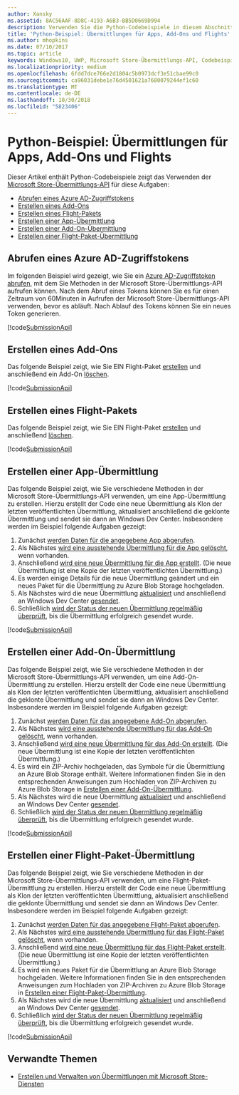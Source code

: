 ```yaml
---
author: Xansky
ms.assetid: 8AC56AAF-8D8C-4193-A6B3-BB5D0669D994
description: Verwenden Sie die Python-Codebeispiele in diesem Abschnitt, um mehr über die Verwendung der Microsoft Store-Übermittlungs-API zu erfahren.
title: 'Python-Beispiel: Übermittlungen für Apps, Add-Ons und Flights'
ms.author: mhopkins
ms.date: 07/10/2017
ms.topic: article
keywords: Windows10, UWP, Microsoft Store-Übermittlungs-API, Codebeispiele, Python
ms.localizationpriority: medium
ms.openlocfilehash: 6fdd7dce766e2d1804c5b0973dcf3e51cbae99c0
ms.sourcegitcommit: ca96031debe1e76d4501621a7680079244ef1c60
ms.translationtype: MT
ms.contentlocale: de-DE
ms.lasthandoff: 10/30/2018
ms.locfileid: "5823406"
---
```

# <a name="python-sample-submissions-for-apps-add-ons-and-flights"></a>Python-Beispiel: Übermittlungen für Apps, Add-Ons und Flights

Dieser Artikel enthält Python-Codebeispiele zeigt das Verwenden der [Microsoft Store-Übermittlungs-API](create-and-manage-submissions-using-windows-store-services.md) für diese Aufgaben:

* [Abrufen eines Azure AD-Zugriffstokens](#token)
* [Erstellen eines Add-Ons](#create-add-on)
* [Erstellen eines Flight-Pakets](#create-package-flight)
* [Erstellen einer App-Übermittlung](#create-app-submission)
* [Erstellen einer Add-On-Übermittlung](#create-add-on-submission)
* [Erstellen einer Flight-Paket-Übermittlung](#create-flight-submission)

<span id="token" />

## <a name="obtain-an-azure-ad-access-token"></a>Abrufen eines Azure AD-Zugriffstokens

Im folgenden Beispiel wird gezeigt, wie Sie ein [Azure AD-Zugriffstoken abrufen](create-and-manage-submissions-using-windows-store-services.md#obtain-an-azure-ad-access-token), mit dem Sie Methoden in der Microsoft Store-Übermittlungs-API aufrufen können. Nach dem Abruf eines Tokens können Sie es für einen Zeitraum von 60Minuten in Aufrufen der Microsoft Store-Übermittlungs-API verwenden, bevor es abläuft. Nach Ablauf des Tokens können Sie ein neues Token generieren.

[!code[SubmissionApi](./code/StoreServicesExamples_Submission/python/Examples.py#L1-L20)]

<span id="create-add-on" />

## <a name="create-an-add-on"></a>Erstellen eines Add-Ons

Das folgende Beispiel zeigt, wie Sie EIN Flight-Paket [erstellen](create-an-add-on.md) und anschließend ein Add-On [löschen](delete-an-add-on.md).

[!code[SubmissionApi](./code/StoreServicesExamples_Submission/python/Examples.py#L26-L52)]

<span id="create-package-flight" />

## <a name="create-a-package-flight"></a>Erstellen eines Flight-Pakets

Das folgende Beispiel zeigt, wie Sie EIN Flight-Paket [erstellen](create-a-flight.md) und anschließend [löschen](delete-a-flight.md).

[!code[SubmissionApi](./code/StoreServicesExamples_Submission/python/Examples.py#L58-L87)]

<span id="create-app-submission" />

## <a name="create-an-app-submission"></a>Erstellen einer App-Übermittlung

Das folgende Beispiel zeigt, wie Sie verschiedene Methoden in der Microsoft Store-Übermittlungs-API verwenden, um eine App-Übermittlung zu erstellen. Hierzu erstellt der Code eine neue Übermittlung als Klon der letzten veröffentlichten Übermittlung, aktualisiert anschließend die geklonte Übermittlung und sendet sie dann an Windows Dev Center. Insbesondere werden im Beispiel folgende Aufgaben gezeigt:

1. Zunächst [werden Daten für die angegebene App abgerufen](get-an-app.md).
2. Als Nächstes [wird eine ausstehende Übermittlung für die App gelöscht](delete-an-app-submission.md), wenn vorhanden.
3. Anschließend [wird eine neue Übermittlung für die App erstellt](create-an-app-submission.md). (Die neue Übermittlung ist eine Kopie der letzten veröffentlichten Übermittlung.)
4. Es werden einige Details für die neue Übermittlung geändert und ein neues Paket für die Übermittlung zu Azure Blob Storage hochgeladen.
5. Als Nächstes wird die neue Übermittlung [aktualisiert](update-an-app-submission.md) und anschließend an Windows Dev Center [gesendet](commit-an-app-submission.md).
6. Schließlich [wird der Status der neuen Übermittlung regelmäßig überprüft](get-status-for-an-app-submission.md), bis die Übermittlung erfolgreich gesendet wurde.

[!code[SubmissionApi](./code/StoreServicesExamples_Submission/python/Examples.py#L93-L166)]

<span id="create-add-on-submission" />

## <a name="create-an-add-on-submission"></a>Erstellen einer Add-On-Übermittlung

Das folgende Beispiel zeigt, wie Sie verschiedene Methoden in der Microsoft Store-Übermittlungs-API verwenden, um eine Add-On-Übermittlung zu erstellen. Hierzu erstellt der Code eine neue Übermittlung als Klon der letzten veröffentlichten Übermittlung, aktualisiert anschließend die geklonte Übermittlung und sendet sie dann an Windows Dev Center. Insbesondere werden im Beispiel folgende Aufgaben gezeigt:

1. Zunächst [werden Daten für das angegebene Add-On abgerufen](get-an-add-on.md).
2. Als Nächstes [wird eine ausstehende Übermittlung für das Add-On gelöscht](delete-an-add-on-submission.md), wenn vorhanden.
3. Anschließend [wird eine neue Übermittlung für das Add-On erstellt](create-an-add-on-submission.md). (Die neue Übermittlung ist eine Kopie der letzten veröffentlichten Übermittlung.)
4. Es wird ein ZIP-Archiv hochgeladen, das Symbole für die Übermittlung an Azure Blob Storage enthält. Weitere Informationen finden Sie in den entsprechenden Anweisungen zum Hochladen von ZIP-Archiven zu Azure Blob Storage in [Erstellen einer Add-On-Übermittlung](manage-add-on-submissions.md#create-an-add-on-submission).
5. Als Nächstes wird die neue Übermittlung [aktualisiert](update-an-add-on-submission.md) und anschließend an Windows Dev Center [gesendet](commit-an-add-on-submission.md).
6. Schließlich [wird der Status der neuen Übermittlung regelmäßig überprüft](get-status-for-an-add-on-submission.md), bis die Übermittlung erfolgreich gesendet wurde.

[!code[SubmissionApi](./code/StoreServicesExamples_Submission/python/Examples.py#L172-L245)]

<span id="create-flight-submission" />

## <a name="create-a-package-flight-submission"></a>Erstellen einer Flight-Paket-Übermittlung

Das folgende Beispiel zeigt, wie Sie verschiedene Methoden in der Microsoft Store-Übermittlungs-API verwenden, um eine Flight-Paket-Übermittlung zu erstellen. Hierzu erstellt der Code eine neue Übermittlung als Klon der letzten veröffentlichten Übermittlung, aktualisiert anschließend die geklonte Übermittlung und sendet sie dann an Windows Dev Center. Insbesondere werden im Beispiel folgende Aufgaben gezeigt:

1. Zunächst [werden Daten für das angegebene Flight-Paket abgerufen](get-a-flight.md).
2. Als Nächstes [wird eine ausstehende Übermittlung für das Flight-Paket gelöscht](delete-a-flight-submission.md), wenn vorhanden.
3. Anschließend [wird eine neue Übermittlung für das Flight-Paket erstellt](create-a-flight-submission.md). (Die neue Übermittlung ist eine Kopie der letzten veröffentlichten Übermittlung.)
4. Es wird ein neues Paket für die Übermittlung an Azure Blob Storage hochgeladen. Weitere Informationen finden Sie in den entsprechenden Anweisungen zum Hochladen von ZIP-Archiven zu Azure Blob Storage in [Erstellen einer Flight-Paket-Übermittlung](manage-flight-submissions.md#create-a-package-flight-submission).
5. Als Nächstes wird die neue Übermittlung [aktualisiert](update-a-flight-submission.md) und anschließend an Windows Dev Center [gesendet](commit-a-flight-submission.md).
6. Schließlich [wird der Status der neuen Übermittlung regelmäßig überprüft](get-status-for-a-flight-submission.md), bis die Übermittlung erfolgreich gesendet wurde.

[!code[SubmissionApi](./code/StoreServicesExamples_Submission/python/Examples.py#L251-L325)]

## <a name="related-topics"></a>Verwandte Themen

* [Erstellen und Verwalten von Übermittlungen mit Microsoft Store-Diensten](create-and-manage-submissions-using-windows-store-services.md)
